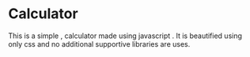 # Calculator
This is a simple , calculator made using javascript . It is beautified using only css and no additional supportive libraries are uses.
